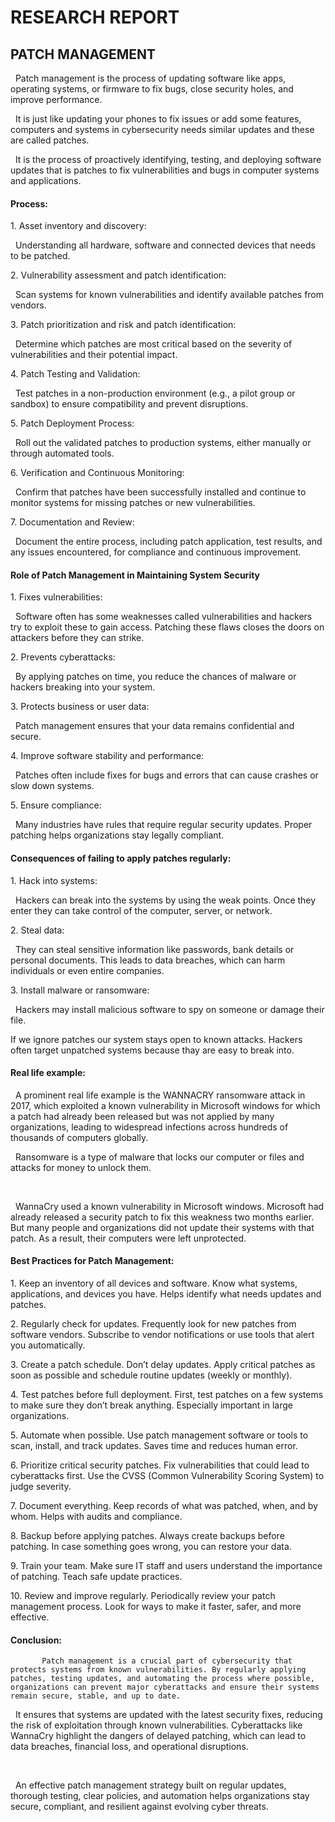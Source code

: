 # **RESEARCH REPORT**



## **PATCH MANAGEMENT**



&nbsp;          Patch management is the process of updating software like apps, operating systems, or firmware to fix bugs, close security holes, and improve performance.

&nbsp;          It is just like updating your phones to fix issues or add some features, computers and systems in cybersecurity needs similar updates and these are called patches.

&nbsp;          It is the process of proactively identifying, testing, and deploying software updates that is patches to fix vulnerabilities and bugs in computer systems and applications.



#### **Process:**

  

1\. Asset inventory and discovery:

&nbsp;          Understanding all hardware, software and connected devices that needs to be patched.



2\. Vulnerability assessment and patch identification:

&nbsp;          Scan systems for known vulnerabilities and identify available patches from vendors.



3\. Patch  prioritization and risk and patch identification:

&nbsp;          Determine which patches are most critical based on the severity of vulnerabilities and their potential impact.



4\. Patch Testing and Validation: 

&nbsp;         Test patches in a non-production environment (e.g., a pilot group or sandbox) to ensure compatibility and prevent disruptions.



5\. Patch Deployment Process:  

&nbsp;         Roll out the validated patches to production systems, either manually or through automated tools.



6\. Verification and Continuous Monitoring:

&nbsp;        Confirm that patches have been successfully installed and continue to monitor systems for missing patches or new vulnerabilities.



7\. Documentation and Review:  

&nbsp;        Document the entire process, including patch application, test results, and any issues encountered, for compliance and continuous improvement. 



#### **Role of Patch Management in Maintaining System Security**



1\. Fixes vulnerabilities:

&nbsp;        Software often has some weaknesses called vulnerabilities and hackers try to exploit these to gain access. Patching these flaws closes the doors on attackers before they can strike.



2\. Prevents cyberattacks:

&nbsp;        By applying patches on time, you reduce the chances of malware or hackers breaking into your system.



3\. Protects business or user data:

&nbsp;        Patch management ensures that your data remains confidential and secure.



4\. Improve software stability and performance:

&nbsp;        Patches often include fixes for bugs and errors that can cause crashes or slow down systems.



5\. Ensure compliance:

&nbsp;        Many industries have rules that require regular security updates. Proper patching helps organizations stay legally compliant. 



#### **Consequences of failing to apply patches regularly:**



1\. Hack into systems:
 
&nbsp;        Hackers can break into the systems by using the weak points. Once they enter they can take control of the computer, server, or network.



2\. Steal data:

&nbsp;        They can steal sensitive information like passwords, bank details or personal documents. This leads to data breaches, which can harm individuals or even entire companies.



3\. Install malware or ransomware:

&nbsp;        Hackers may install malicious software to spy on someone or damage their file.



If we ignore patches our system stays open to known attacks. Hackers often target unpatched systems because thay are easy to break into.

#### 

#### **Real life example:**

   

&nbsp;       A prominent real life example is the WANNACRY ransomware attack in 2017, which exploited a known vulnerability in Microsoft windows for which a patch had already been released but was not applied by many organizations, leading to widespread infections across hundreds of thousands of computers globally.



&nbsp;       Ransomware is a type of malware that locks our computer or files and attacks for money to unlock them.

&nbsp;   

&nbsp;       WannaCry used a known vulnerability in Microsoft windows. Microsoft had already released a security patch to fix this weakness two months earlier. But many people and organizations did not update their systems with that patch. As a result, their computers were left unprotected.

#### 

#### **Best Practices for Patch Management:**

1\. Keep an inventory of all devices and software. Know what systems, applications, and devices you have. Helps identify what needs updates and patches.



2\. Regularly check for updates. Frequently look for new patches from software vendors. Subscribe to vendor notifications or use tools that alert you automatically.



3\. Create a patch schedule. Don’t delay updates. Apply critical patches as soon as possible and schedule routine updates (weekly or monthly).



4\. Test patches before full deployment. First, test patches on a few systems to make sure they don’t break anything. Especially important in large organizations.



5\. Automate when possible. Use patch management software or tools to scan, install, and track updates. Saves time and reduces human error.



6\. Prioritize critical security patches. Fix vulnerabilities that could lead to cyberattacks first. Use the CVSS (Common Vulnerability Scoring System) to judge severity.



7\. Document everything. Keep records of what was patched, when, and by whom. Helps with audits and compliance.



8\. Backup before applying patches. Always create backups before patching. In case something goes wrong, you can restore your data.



9\. Train your team. Make sure IT staff and users understand the importance of patching. Teach safe update practices.



10\. Review and improve regularly. Periodically review your patch management process. Look for ways to make it faster, safer, and more effective.



#### **Conclusion:**



           Patch management is a crucial part of cybersecurity that protects systems from known vulnerabilities. By regularly applying patches, testing updates, and automating the process where possible, organizations can prevent major cyberattacks and ensure their systems remain secure, stable, and up to date.

&nbsp;         It ensures that systems are updated with the latest security fixes, reducing the risk of exploitation through known vulnerabilities. Cyberattacks like WannaCry highlight the dangers of delayed patching, which can lead to data breaches, financial loss, and operational disruptions.

&nbsp;        

&nbsp;         An effective patch management strategy built on regular updates, thorough testing, clear policies, and automation helps organizations stay secure, compliant, and resilient against evolving cyber threats.





















&nbsp;









